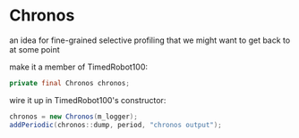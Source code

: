 # Chronos

an idea for fine-grained selective profiling that we might want to get back to at some point

make it a member of TimedRobot100:

```java
private final Chronos chronos;
```

wire it up in TimedRobot100's constructor:

```java
chronos = new Chronos(m_logger);
addPeriodic(chronos::dump, period, "chronos output");
```
